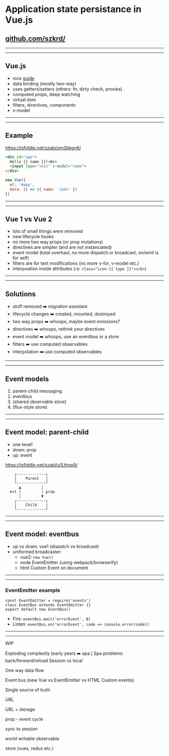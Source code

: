 # Application state persistance in Vue.js

## [github.com/szkrd/](https://github.com/szkrd/)

---
---

## Vue.js

* nice [guide](http://vuejs.org/guide/)
* data binding (mostly two-way)
* uses getters/setters (others: fn, dirty check, proxies)
* computed props, deep watching
* virtual dom
* filters, directives, components
* v-model

---
---

## Example

https://jsfiddle.net/szabi/xm2bkgn6/

```html
<div id="app">
  Hello {{ name }}!<br>
  <input type="text" v-model="name">
</div>
```

```js
new Vue({
  el: '#app',
  data: () => ({ name: 'John' })
})
```

---
---

## Vue 1 vs Vue 2

* lots of small things were removed
* new lifecycle hooks
* no more two way props (or prop mutations)
* directives are simpler (and are not instanciated)
* event model (total overhaul, no more dispatch or broadcast, on/emit is for self)
* filters are for text modifications (no more v-for, v-model etc.)
* interpoation inside attributes (`<b class="icon-{{ type }}"></b>`)

---
---

## Solutions

* stuff removed :arrow_right: migration assistant
* lifecycle changes :arrow_right: created, mounted, destroyed
* two way props :arrow_right: whoops, maybe event emissions?
* directives :arrow_right: whoops, rethink your directives
* event model :arrow_right: whoops, use an eventbus or a store
* filters :arrow_right: use computed observables
* interpolation :arrow_right: use computed observables

---
---

## Event models

1. parent-child messaging
2. eventbus
3. (shared observable store)
4. (flux-style store)

---
---

## Event model: parent-child

* one level!
* down: prop
* up: event

https://jsfiddle.net/szabi/u1Lthsp9/

```
    ┌-------------┐
    |    Parent   |
    └-------------┘
      ▲         |
  evt |         | prop
      |         ▼
    ┌-------------┐
    |    Child    |
    └-------------┘
```

---
---

## Event model: eventbus

* up vs down: vue1 (dispatch vs broadcast)
* uniformed broadcaster:
  * vue2: `new Vue()`
  * node EventEmitter (using webpack/browserify)
  * html Custom Event on document

---
---

### EventEmitter example

```
const EventEmitter = require('events')
class EventBus extends EventEmitter {}
export default new EventBus()
```

* Fire: `eventBus.emit('errorEvent', 0)`
* Listen: `eventBus.on('errorEvent', code => console.error(code))`

---
---

WIP

Exploding complexity (early years :arrow_right: spa )
Spa problems: back/forward/reload
Session vs local

One way data flow

Event bus (new Vue vs EventEmitter vs HTML Custom events)

Single source of truth

URL

URL + storage

prop - event cycle

sync to session

world writable observable

store (vuex, redux etc.)
